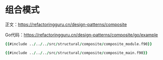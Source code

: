 # 组合模式

正文：https://refactoringguru.cn/design-patterns/composite

Go代码：https://refactoringguru.cn/design-patterns/composite/go/example

```fortran
{{#include ../../../src/structural/composite/composite_module.f90}}
```

```fortran
{{#include ../../../src/structural/composite/composite_main.f90}}
```